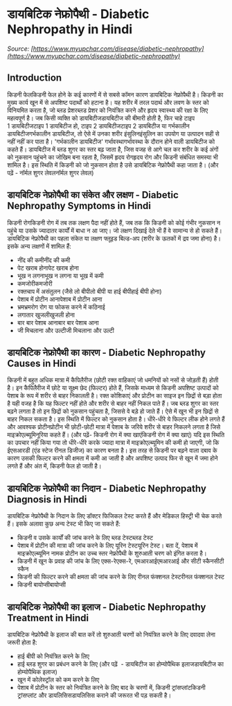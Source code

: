 # डायबिटिक नेफ्रोपैथी - Diabetic Nephropathy in Hindi
_Source: [https://www.myupchar.com/disease/diabetic-nephropathy](https://www.myupchar.com/disease/diabetic-nephropathy)_

## Introduction
किडनी फेलकिडनी फेल होने के कई कारणों में से सबसे कॉमन कारण डायबिटिक नेफ्रोपैथी है। किडनी का मुख्य कार्य खून में से अपशिष्ट पदार्थों को हटाना है। यह शरीर में तरल पदार्थ और लवण के स्तर को विनियमित करता है, जो ब्लड प्रेशरब्लड प्रेशर को नियंत्रित करने और हृदय स्वास्थ्य की रक्षा के लिए महत्वपूर्ण है। जब किसी व्यक्ति को डायबिटीजडायबिटीज की बीमारी होती है, फिर चाहे टाइप 1 डायबिटीजटाइप 1 डायबिटीज हो, टाइप 2 डायबिटीजटाइप 2 डायबिटीज या गर्भकालीन डायबिटीजगर्भकालीन डायबिटीज, तो ऐसे में उनका शरीर इंसुलिनइंसुलिन का उपयोग या उत्पादन सही से नहीं नहीं कर पाता है। 'गर्भकालीन डायबिटीज' गर्भावस्थागर्भावस्था के दौरान होने वाली डायबिटीज को ​कहते हैं।
डायबिटीज में ब्लड शुगर का स्तर बढ़ जाता है, जिस वजह से आगे चल कर शरीर के कई अंगों को नुकसान पहुंचने का जोखिम बना रहता है, जिसमें हृदय रोगहृदय रोग और किडनी संबंधित समस्या भी शामिल है। इस स्थिति में किडनी को जो नुकसान होता है उसे डायबिटिक नेफ्रोपैथी कहा जाता है।
(और पढ़ें - नॉर्मल शुगर लेवलनॉर्मल शुगर लेवल)

## डायबिटिक नेफ्रोपैथी का संकेत और लक्षण - Diabetic Nephropathy Symptoms in Hindi
किडनी रोगकिडनी रोग में तब तक लक्षण पैदा नहीं होते हैं, जब तक कि किडनी को कोई गंभीर नुकसान न पहुंचे या उसके ज्यादातर कार्यों में बाधा न आ जाए। जो लक्षण दिखाई देते भी हैं वे सामान्य से हो सकते हैं। डायबिटिक नेफ्रोपैथी का पहला संकेत या लक्षण फ्लूइड बिल्ड-अप (शरीर के ऊतकों में द्रव जमा होना) है। इसके अन्य लक्षणों में शामिल हैं:
- नींद की कमीनींद की कमी
- पेट खराब होनापेट खराब होना
- भूख न लगनाभूख न लगना या भूख में कमी
- कमजोरीकमजोरी
- रक्तचाप में असंतुलन (जैसे लो बीपीलो बीपी या हाई बीपीहाई बीपी होना)
- पेशाब में प्रोटीन आनापेशाब में प्रोटीन आना
- भ्रमभ्रमरोग रोग या फोकस करने में कठिनाई
- लगातार खुजलीखुजली होना
- बार बार पेशाब आनाबार बार पेशाब आना
- जी मिचलाना और उल्टीजी मिचलाना और उल्टी

## डायबिटिक नेफ्रोपैथी का कारण - Diabetic Nephropathy Causes in Hindi
किडनी में बहुत अधिक मात्रा में कैपिलैरीज (छोटी रक्त वाहिकाएं जो धमनियों को नसों से जोड़ती हैं) होती है। इन कैपिलैरीज में छोटे या सूक्ष्म छेद (फिल्टर) होते हैं, जिसके माध्यम से किडनी अपशिष्ट उत्पादों को पेशाब के रूप में शरीर से बाहर निकालती है। रक्त कोशिकाएं और प्रोटीन का साइज इन छिद्रों से बड़ा होता है यही वजह है कि यह फिल्टर नहीं होते और शरीर से बाहर नहीं निकल पाते हैं। जब ब्लड शुगर का स्तर बढ़ने लगता है तो इन छिद्रों को नुकसान पहुंचता है, जिससे वे बड़े हो जाते हैं। ऐसे में खून भी इन छिद्रों से बाहर निकल सकता है। इस स्थिति में फिल्टर को नुकसान होता है। धीरे-धीरे ये फिल्टर लीक होने लगते हैं और आवश्यक प्रोटीनप्रोटीन भी छोटी-छोटी मात्रा में पेशाब के जरिये शरीर से बाहर निकलने लगता है जिसे माइक्रोएल्ब्यूमिनूरिया कहते हैं।
(और पढ़ें- किडनी रोग में क्या खाएंकिडनी रोग में क्या खाएं)
यदि इस स्थिति का उपचार नहीं किया गया तो धीरे-धीरे करके ज्यादा मात्रा में माइक्रोएल्ब्यूमिन की कमी हो जाएगी, जो कि ईएसआरडी (एंड स्टेज रीनल डिजीज) का कारण बनता है। इस तरह से किडनी पर बढ़ने वाला दबाव के कारण उसकी फिल्टर करने की क्षमता में कमी आ जाती है और अपशिष्ट उत्पाद फिर से खून में जमा होने लगते हैं और अंत में, किडनी फेल हो जाती है।

## डायबिटिक नेफ्रोपैथी का निदान - Diabetic Nephropathy Diagnosis in Hindi
डायबिटिक नेफ्रोपैथी के निदान के लिए डॉक्टर फिजिकल टेस्ट करते हैं और मेडिकल हिस्ट्री भी चेक करते हैं। इसके अलावा कुछ अन्य टेस्ट भी किए जा सकते हैं:
- किडनी व उसके कार्यों की जांच करने के लिए ब्लड टेस्टब्लड टेस्ट
- पेशाब में प्रोटीन की मात्रा की जांच करने के लिए यूरिन टेस्टयूरिन टेस्ट। बता दें, पेशाब में माइक्रोएल्ब्यूमिन नामक प्रोटीन का उच्च स्तर नेफ्रोपैथी के शुरुआती चरण को इंगित करता है।
- किडनी में खून के प्रवाह की जांच के लिए एक्स-रेएक्स-रे, एमआरआईएमआरआई और सीटी स्कैनसीटी स्कैन
- किडनी की फिल्टर करने की क्षमता की जांच करने के लिए रीनल फंक्शनल टेस्टरीनल फंक्शनल टेस्ट
- किडनी बायोप्सीबायोप्सी

## डायबिटिक नेफ्रोपैथी का इलाज - Diabetic Nephropathy Treatment in Hindi
डायबिटिक नेफ्रोपैथी के इलाज की बात करें तो शुरुआती चरणों को नियंत्रित करने के लिए दवादवा लेना जरूरी होता है:
- हाई बीपी को नियंत्रित करने के लिए
- हाई ब्लड शुगर का प्रबंधन करने के लिए (और पढ़ें  - डायबिटीज का होम्योपैथिक इलाजडायबिटीज का होम्योपैथिक इलाज)
- खून में कोलेस्ट्रॉल को कम करने के लिए
- पेशाब में प्रोटीन के स्तर को नियंत्रित करने के लिए
बाद के चरणों में, किडनी ट्रांसप्लांटकिडनी ट्रांसप्लांट और डायलिसिसडायलिसिस कराने की जरूरत भी पड़ सकती है।

